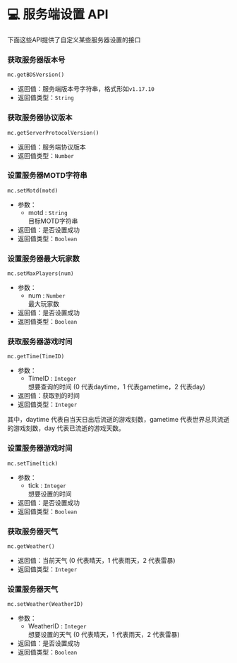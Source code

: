 # 💻 服务端设置 API

下面这些API提供了自定义某些服务器设置的接口

### 获取服务器版本号

`mc.getBDSVersion()`

- 返回值：服务端版本号字符串，格式形如`v1.17.10`
- 返回值类型：`String`



### 获取服务器协议版本

`mc.getServerProtocolVersion()`

- 返回值：服务端协议版本
- 返回值类型：`Number`



### 设置服务器MOTD字符串  

`mc.setMotd(motd)`

- 参数：
  - motd : `String`  
    目标MOTD字符串  
- 返回值：是否设置成功
- 返回值类型：`Boolean`



### 设置服务器最大玩家数  

`mc.setMaxPlayers(num)`

- 参数：
  - num : `Number`  
    最大玩家数  
- 返回值：是否设置成功
- 返回值类型：`Boolean`



### 获取服务器游戏时间  

`mc.getTime(TimeID)`

- 参数：
  - TimeID : `Integer`  
    想要查询的时间 (0 代表daytime，1 代表gametime，2 代表day)
- 返回值：获取到的时间
- 返回值类型：`Integer`

其中，daytime 代表自当天日出后流逝的游戏刻数，gametime 代表世界总共流逝的游戏刻数，day 代表已流逝的游戏天数。



### 设置服务器游戏时间  

`mc.setTime(tick)`

- 参数：
  - tick : `Integer`  
    想要设置的时间
- 返回值：是否设置成功
- 返回值类型：`Boolean`



### 获取服务器天气  

`mc.getWeather()`

- 返回值：当前天气 (0 代表晴天，1 代表雨天，2 代表雷暴)
- 返回值类型：`Integer`



### 设置服务器天气  

`mc.setWeather(WeatherID)`

- 参数：
  - WeatherID : `Integer`  
    想要设置的天气 (0 代表晴天，1 代表雨天，2 代表雷暴)
- 返回值：是否设置成功
- 返回值类型：`Boolean`


